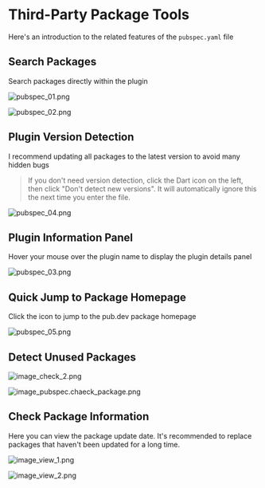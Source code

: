 # Third-Party Package Tools

Here's an introduction to the related features of the `pubspec.yaml` file

## Search Packages

Search packages directly within the plugin

![pubspec_01.png](/images/pubspec/pubspec_01.png)

![pubspec_02.png](/images/pubspec/pubspec_02.png)

## Plugin Version Detection

<note>
<p>I recommend updating all packages to the latest version to avoid many hidden bugs</p>
</note>

> If you don't need version detection, click the Dart icon on the left, then click "Don't detect new versions". It will automatically ignore this the next time you enter the file.

![pubspec_04.png](/images/pubspec/pubspec_04.png)

## Plugin Information Panel

Hover your mouse over the plugin name to display the plugin details panel

![pubspec_03.png](/images/pubspec/pubspec_03.png)

## Quick Jump to Package Homepage

Click the icon to jump to the pub.dev package homepage

![pubspec_05.png](/images/pubspec/pubspec_05.png)

## Detect Unused Packages

![image_check_2.png](/images/image_check_2.png)

![image_pubspec.chaeck_package.png](/images/image_pubspec.chaeck_package.png)

## Check Package Information

Here you can view the package update date. It's recommended to replace packages that haven't been updated for a long time.

![image_view_1.png](/images/image_view_1.png)

![image_view_2.png](/images/image_view_2.png)